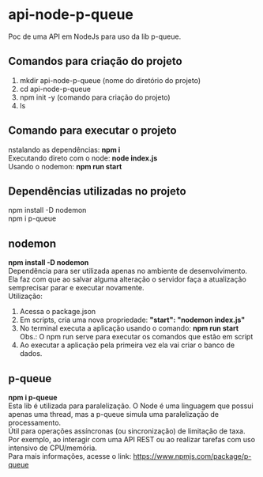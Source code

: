 # api-node-p-queue  
Poc de uma API em NodeJs para uso da lib p-queue.  
  
## Comandos para criação do projeto  
1) mkdir api-node-p-queue (nome do diretório do projeto)  
2) cd api-node-p-queue  
3) npm init -y (comando para criação do projeto)  
4) ls  
  
## Comando para executar o projeto  
nstalando as dependências: **npm i**  
Executando direto com o node: **node index.js**  
Usando o nodemon: **npm run start**  
  
## Dependências utilizadas no projeto    
npm install -D nodemon  
npm i p-queue  
  
## nodemon  
**npm install -D nodemon**  
Dependência para ser utilizada apenas no ambiente de desenvolvimento.  
Ela faz com que ao salvar alguma alteração o servidor faça a atualização semprecisar parar e executar novamente.  
Utilização:  
1) Acessa o package.json  
2) Em scripts, cria uma nova propriedade: **"start": "nodemon index.js"**  
3) No terminal executa a aplicação usando o comando: **npm run start**  
Obs.: O npm run serve para executar os comandos que estão em script  
4) Ao executar a aplicação pela primeira vez ela vai criar o banco de dados.  
  
## p-queue  
**npm i p-queue**  
Esta lib é utilizada para paralelização. O Node é uma linguagem que possui apenas uma thread, mas a p-queue simula uma paralelização de processamento.  
Útil para operações assíncronas (ou sincronização) de limitação de taxa. Por exemplo, ao interagir com uma API REST ou ao realizar tarefas com uso intensivo de CPU/memória.  
Para mais informações, acesse o link: https://www.npmjs.com/package/p-queue  
  
  